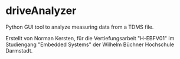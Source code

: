 # driveAnalyzer
Python GUI tool to analyze measuring data from a TDMS file.

Erstellt von Norman Kersten, für die Vertiefungsarbeit "H-EBFV01" im Studiengang "Embedded Systems" der Wilhelm Büchner Hochschule Darmstadt.
